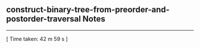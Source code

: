 <h2>construct-binary-tree-from-preorder-and-postorder-traversal Notes</h2><hr>[ Time taken: 42 m 59 s ]